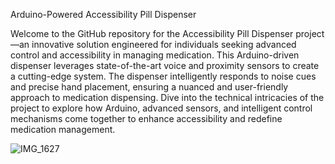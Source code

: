 Arduino-Powered Accessibility Pill Dispenser

Welcome to the GitHub repository for the Accessibility Pill Dispenser project—an innovative solution engineered for individuals seeking advanced control and accessibility in managing medication. This Arduino-driven dispenser leverages state-of-the-art voice and proximity sensors to create a cutting-edge system. The dispenser intelligently responds to noise cues and precise hand placement, ensuring a nuanced and user-friendly approach to medication dispensing. Dive into the technical intricacies of the project to explore how Arduino, advanced sensors, and intelligent control mechanisms come together to enhance accessibility and redefine medication management.

![IMG_1627](https://github.com/Sadra-Sh/Arduino_Pill_Dispenser/assets/143111135/6bcf7cb0-597d-409b-aeda-76190650c4bf)
